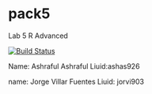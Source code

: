 # pack5
Lab 5 R Advanced

[![Build Status](https://travis-ci.org/ashas926/pack5.svg?branch=master)](https://travis-ci.org/ashas926/pack5)

Name: Ashraful Ashraful
Liuid:ashas926

name: Jorge Villar Fuentes
Liuid: jorvi903
